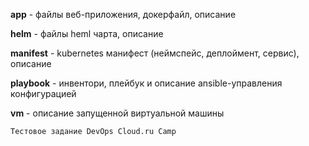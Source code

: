 **app** - файлы веб-приложения, докерфайл, описание

**helm** - файлы heml чарта, описание

**manifest** - kubernetes манифест (неймспейс, деплоймент, сервис), описание

**playbook** - инвентори, плейбук и описание ansible-управления конфигурацией

**vm** - описание запущенной виртуальной машины



`Тестовое задание DevOps Cloud.ru Camp`
